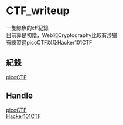 # CTF_writeup
一隻鯨魚的ctf紀錄  
目前算是初階，Web和Cryptography比較有涉獵  
有練習過picoCTF以及Hacker101CTF  
## 紀錄
[picoCTF](pico/README.md)
## Handle
[picoCTF](https://play.picoctf.org/users/Whale120)  
[Hacker101CTF](https://ctf.hacker101.com/groups/199779)  
